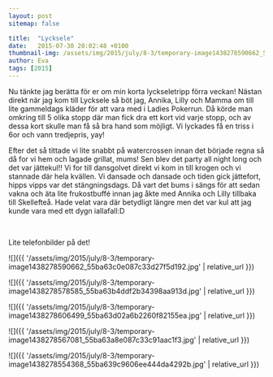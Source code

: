 ```yaml
---
layout: post
sitemap: false

title:  "Lycksele"
date:   2015-07-30 20:02:48 +0100
thumbnail-img: /assets/img/2015/july/8-3/temporary-image1438278590662_55ba63c0e087c33d27f5d192.jpg
author: Eva
tags: [2015]
---
```


Nu tänkte jag berätta för er om min korta lyckseletripp förra veckan! Nästan direkt när jag kom till Lycksele så böt jag, Annika, Lilly och Mamma om till lite gammeldags kläder för att vara med i Ladies Pokerrun. Då körde man omkring till 5 olika stopp där man fick dra ett kort vid varje stopp, och av dessa kort skulle man få så bra hand som möjligt. Vi lyckades få en triss i 6or och vann tredjepris, yay! 

Efter det så tittade vi lite snabbt på watercrossen innan det började regna så då for vi hem och lagade grillat, mums! Sen blev det party all night long och det var jättekul!! Vi for till dansgolvet direkt vi kom in till krogen och vi stannade där hela kvällen. Vi dansade och dansade och tiden gick jättefort, hipps vipps var det stängningsdags. Då vart det bums i sängs för att sedan vakna och äta lite frukostbuffé innan jag åkte med Annika och Lilly tillbaka till Skellefteå. Hade velat vara där betydligt längre men det var kul att jag kunde vara med ett dygn iallafall:D 




 




Lite telefonbilder på det!

![]({{ '/assets/img/2015/july/8-3/temporary-image1438278590662_55ba63c0e087c33d27f5d192.jpg'  | relative_url }})

![]({{ '/assets/img/2015/july/8-3/temporary-image1438278578585_55ba63b4ddf2b34398aa913d.jpg'  | relative_url }})

![]({{ '/assets/img/2015/july/8-3/temporary-image1438278606499_55ba63d02a6b2260f82155ea.jpg'  | relative_url }})

![]({{ '/assets/img/2015/july/8-3/temporary-image1438278567081_55ba63a8e087c33c91aac1f3.jpg'  | relative_url }})

![]({{ '/assets/img/2015/july/8-3/temporary-image1438278554368_55ba639c9606ee444da4292b.jpg'  | relative_url }})


